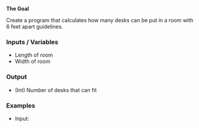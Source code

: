 **The Goal**

Create a program that calculates how many desks can be put in a room with 6 feet apart guidelines.

### Inputs / Variables

 - Length of room
 - Width of room

### Output

 - (Int) Number of desks that can fit


 ### Examples

 - Input: 


